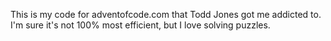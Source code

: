This is my code for adventofcode.com that Todd Jones got me addicted to.  I'm sure it's not 100% most efficient, but I love solving puzzles.
